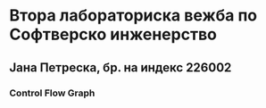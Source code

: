 # Втора лабораториска вежба по Софтверско инженерство
## Јана Петреска, бр. на индекс 226002
### Control Flow Graph
